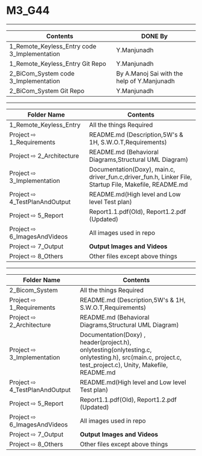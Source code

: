# M3_G44

---

| Contents | DONE By |
|---|---|
| 1_Remote_Keyless_Entry code 3_Implementation | Y.Manjunadh |
| 1_Remote_Keyless_Entry Git Repo | Y.Manjunadh |
| 2_BiCom_System code 3_Implementation | By A.Manoj Sai with the help of Y.Manjunadh |
| 2_BiCom_System Git Repo | Y.Manjunadh |


---

| Folder Name | Contents |
|---|---|
| 1_Remote_Keyless_Entry | All the things Required |
| Project ⇨ 1_Requirements | README.md (Description,5W's & 1H, S.W.O.T,Requirements)  |
| Project ⇨ 2_Architecture | README.md (Behavioral Diagrams,Structural UML Diagram) |
| Project ⇨ 3_Implementation | Documentation(Doxy), main.c, driver_fun.c,driver_fun.h, Linker File, Startup File, Makefile, README.md |
| Project ⇨ 4_TestPlanAndOutput | README.md(High level and Low level Test plan) |
| Project ⇨ 5_Report | Report1.1.pdf(Old), Report1.2.pdf (Updated) |
| Project ⇨ 6_ImagesAndVideos | All images used in repo |
| Project ⇨ 7_Output | __Output Images and Videos__ |
| Project ⇨ 8_Others | Other files except above things|

---

| Folder Name | Contents |
|---|---|
| 2_Bicom_System | All the things Required |
| Project ⇨ 1_Requirements | README.md (Description,5W's & 1H, S.W.O.T,Requirements)  |
| Project ⇨ 2_Architecture | README.md (Behavioral Diagrams,Structural UML Diagram) |
| Project ⇨ 3_Implementation | Documentation(Doxy) , header(project.h), onlytesting(onlytesting.c, onlytesting.h), src(main.c, project.c, test_project.c), Unity, Makefile, README.md |
| Project ⇨ 4_TestPlanAndOutput | README.md(High level and Low level Test plan) |
| Project ⇨ 5_Report | Report1.1.pdf(Old), Report1.2.pdf (Updated) |
| Project ⇨ 6_ImagesAndVideos | All images used in repo |
| Project ⇨ 7_Output | __Output Images and Videos__ |
| Project ⇨ 8_Others | Other files except above things|
